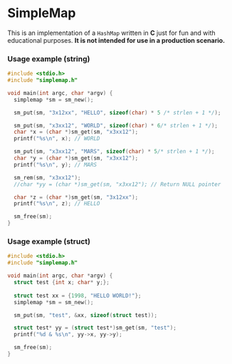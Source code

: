# SimpleMap
This is an implementation of a `HashMap` written in **C** just for fun and with educational purposes.
**It is not intended for use in a production scenario.**

### Usage example (string)
```c
#include <stdio.h>
#include "simplemap.h"

void main(int argc, char *argv) {
  simplemap *sm = sm_new();

  sm_put(sm, "3x12xx", "HELLO", sizeof(char) * 5 /* strlen + 1 */);

  sm_put(sm, "x3xx12", "WORLD", sizeof(char) * 6/* strlen + 1 */);
  char *x = (char *)sm_get(sm, "x3xx12");
  printf("%s\n", x); // WORLD

  sm_put(sm, "x3xx12", "MARS", sizeof(char) * 5/* strlen + 1 */);
  char *y = (char *)sm_get(sm, "x3xx12");
  printf("%s\n", y); // MARS

  sm_rem(sm, "x3xx12");
  //char *yy = (char *)sm_get(sm, "x3xx12"); // Return NULL pointer

  char *z = (char *)sm_get(sm, "3x12xx");
  printf("%s\n", z); // HELLO

  sm_free(sm);
}
```

### Usage example (struct)
```c
#include <stdio.h>
#include "simplemap.h"

void main(int argc, char *argv) {
  struct test {int x; char* y;};
  
  struct test xx = {1998, "HELLO WORLD!"};
  simplemap *sm = sm_new();

  sm_put(sm, "test", &xx, sizeof(struct test));

  struct test* yy = (struct test*)sm_get(sm, "test");
  printf("%d & %s\n", yy->x, yy->y);

  sm_free(sm);
}
```